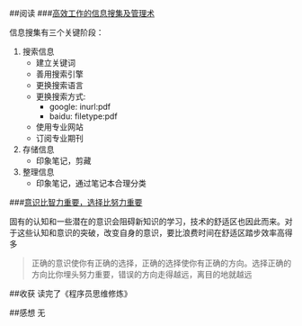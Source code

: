 ##阅读
###[高效工作的信息搜集及管理术](http://www.jianshu.com/p/3543e2fe335f)

信息搜集有三个关键阶段：

1. 搜索信息
    - 建立关键词
    - 善用搜索引擎
    - 更换搜索语言
    - 更换搜索方式: 
        - google: inurl:pdf
        - baidu: filetype:pdf
    - 使用专业网站
    - 订阅专业期刊
2. 存储信息
    - 印象笔记，剪藏
3. 整理信息
    - 印象笔记，通过笔记本合理分类

###[意识比智力重要，选择比努力重要](http://www.jianshu.com/p/356fb7ccedb6)

固有的认知和一些潜在的意识会阻碍新知识的学习，技术的舒适区也因此而来。对于这些认知和意识的突破，改变自身的意识，要比浪费时间在舒适区踏步效率高得多

> 正确的意识使你有正确的选择，正确的选择使你有正确的方向。选择正确的方向比你埋头努力重要，错误的方向走得越远，离目的地就越远

##收获
读完了《程序员思维修炼》

##感想
无